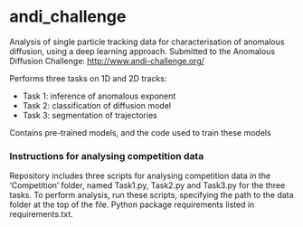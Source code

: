 # andi_challenge

Analysis of single particle tracking data for characterisation of anomalous diffusion, using a deep learning approach. Submitted to the Anomalous Diffusion Challenge: http://www.andi-challenge.org/

Performs three tasks on 1D and 2D tracks:
-	Task 1: inference of anomalous exponent
-	Task 2: classification of diffusion model
-	Task 3: segmentation of trajectories

Contains pre-trained models, and the code used to train these models


### Instructions for analysing competition data

Repository includes three scripts for analysing competition data in the ‘Competition’ folder, named Task1.py, Task2.py and Task3.py for the three tasks. To perform analysis, run these scripts, specifying the path to the data folder at the top of the file. Python package requirements listed in requirements.txt.
